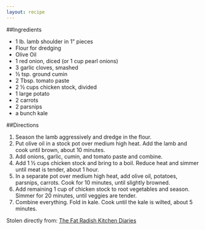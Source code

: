 ```yaml
---
layout: recipe
---
```


##Ingredients

- 1 lb. lamb shoulder in 1" pieces
- Flour for dredging
- Olive Oil
- 1 red onion, diced (or 1 cup pearl onions)
- 3 garlic cloves, smashed
- &frac12; tsp. ground cumin
- 2 Tbsp. tomato paste
- 2 &frac12; cups chicken stock, divided
- 1 large potato
- 2 carrots
- 2 parsnips
- a bunch kale

##Directions
1. Season the lamb aggressively and dredge in the flour.
2. Put olive oil in a stock pot over medium high heat. Add the lamb and cook until brown, about 10 minutes.
3. Add onions, garlic, cumin, and tomato paste and combine.
4. Add 1 &frac12; cups chicken stock and bring to a boil. Reduce heat and simmer until meat is tender, about 1 hour.
5. In a separate pot over medium high heat, add olive oil, potatoes, parsnips, carrots. Cook for 10 minutes, until slightly browned.
6. Add remaining 1 cup of chicken stock to root vegetables and season. Simmer for 20 minutes, until veggies are tender.
7. Combine everything. Fold in kale. Cook until the kale is wilted, about 5 minutes.

Stolen directly from: [The Fat Radish Kitchen Diaries](http://www.amazon.com/The-Fat-Radish-Kitchen-Diaries/dp/0847843343?tag=food52-20)
